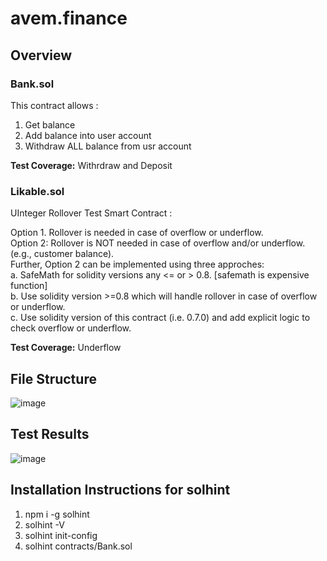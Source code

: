 # avem.finance

## Overview
### Bank.sol
This contract allows :
 1. Get balance
 2. Add balance into user account
 3. Withdraw ALL balance from usr account

<b>Test Coverage:</b>  Withrdraw and Deposit

### Likable.sol
UInteger Rollover Test Smart Contract :
 
Option 1. Rollover is needed in case of overflow or underflow. <br>
Option 2: Rollover is NOT needed in case of overflow and/or underflow. (e.g., customer balance). <br>
Further, Option 2 can be implemented using three approches: <br>
       a. SafeMath for solidity versions any <= or > 0.8. [safemath is expensive function] <br>
       b. Use solidity version >=0.8 which will handle rollover in case of overflow or underflow. <br>
       c. Use solidity version of this contract (i.e. 0.7.0) and add explicit logic to check overflow or underflow.   <br>          

<b>Test Coverage:</b> Underflow

## File Structure 
![image](https://user-images.githubusercontent.com/35179350/157581238-4a55a3f1-123a-4cb2-958a-da104dc03e0a.png)

## Test Results 

![image](https://user-images.githubusercontent.com/35179350/157581121-07f55deb-e89e-4714-8726-002d9ceca9e8.png)

## Installation Instructions for solhint
1. npm i -g solhint
2. solhint -V
3. solhint init-config 
4. solhint contracts/Bank.sol

